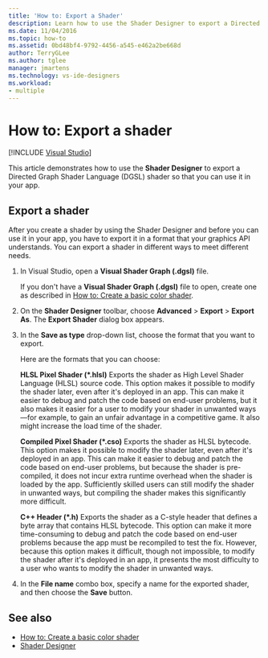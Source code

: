 ```yaml
---
title: 'How to: Export a Shader'
description: Learn how to use the Shader Designer to export a Directed Graph Shader Language shader so that you can use it in your app.
ms.date: 11/04/2016
ms.topic: how-to
ms.assetid: 0bd48bf4-9792-4456-a545-e462a2be668d
author: TerryGLee
ms.author: tglee
manager: jmartens
ms.technology: vs-ide-designers
ms.workload:
- multiple
---
```

# How to: Export a shader

 [!INCLUDE [Visual Studio](~/includes/applies-to-version/vs-windows-only.md)]

This article demonstrates how to use the **Shader Designer** to export a Directed Graph Shader Language (DGSL) shader so that you can use it in your app.

## Export a shader

After you create a shader by using the Shader Designer and before you can use it in your app, you have to export it in a format that your graphics API understands. You can export a shader in different ways to meet different needs.

1. In Visual Studio, open a **Visual Shader Graph (.dgsl)** file.

     If you don't have a **Visual Shader Graph (.dgsl)** file to open, create one as described in [How to: Create a basic color shader](../designers/how-to-create-a-basic-color-shader.md).

2. On the **Shader Designer** toolbar, choose **Advanced** > **Export** > **Export As**. The **Export Shader** dialog box appears.

3. In the **Save as type** drop-down list, choose the format that you want to export.

     Here are the formats that you can choose:

     **HLSL Pixel Shader (\*.hlsl)**
     Exports the shader as High Level Shader Language (HLSL) source code. This option makes it possible to modify the shader later, even after it's deployed in an app. This can make it easier to debug and patch the code based on end-user problems, but it also makes it easier for a user to modify your shader in unwanted ways—for example, to gain an unfair advantage in a competitive game. It also might increase the load time of the shader.

     **Compiled Pixel Shader (\*.cso)**
     Exports the shader as HLSL bytecode. This option makes it possible to modify the shader later, even after it's deployed in an app. This can make it easier to debug and patch the code based on end-user problems, but because the shader is pre-compiled, it does not incur extra runtime overhead when the shader is loaded by the app. Sufficiently skilled users can still modify the shader in unwanted ways, but compiling the shader makes this significantly more difficult.

     **C++ Header (\*.h)**
     Exports the shader as a C-style header that defines a byte array that contains HLSL bytecode. This option can make it more time-consuming to debug and patch the code based on end-user problems because the app must be recompiled to test the fix. However, because this option makes it difficult, though not impossible, to modify the shader after it's deployed in an app, it presents the most difficulty to a user who wants to modify the shader in unwanted ways.

4. In the **File name** combo box, specify a name for the exported shader, and then choose the **Save** button.

## See also

- [How to: Create a basic color shader](../designers/how-to-create-a-basic-color-shader.md)
- [Shader Designer](../designers/shader-designer.md)
